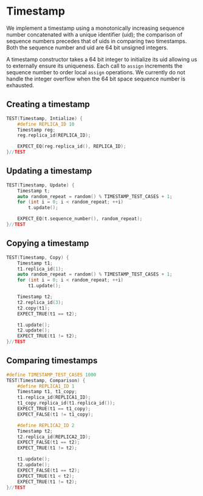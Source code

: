 # Timestamp
We implement a timestamp using a monotonically increasing sequence number concatenated with
a unique identifier (uid); the comparison of sequence numbers precedes that of uids in comparing
two timestamps. Both the sequence number and uid are 64 bit unsigned integers.

A timestamp constructor takes a 64 bit integer to initialize its uid allowing us to externally
ensure its uniqueness. Each call to `assign` increments the sequence number to order local `assign`
operations. We currently do not handle the integer overflow when the 64 bit space sequence number is exhausted.

## Creating a timestamp

```cpp
TEST(Timestamp, Intialize) {
    #define REPLICA_ID 10
    Timestamp reg;
    reg.replica_id(REPLICA_ID);

    EXPECT_EQ(reg.replica_id(), REPLICA_ID);
}//TEST
```

## Updating a timestamp

```cpp
TEST(Timestamp, Update) {
    Timestamp t;
    auto random_repeat = random() % TIMESTAMP_TEST_CASES + 1;
    for (int i = 0; i < random_repeat; ++i)
        t.update();

    EXPECT_EQ(t.sequence_number(), random_repeat);
}//TEST
```

## Copying a timestamp
```cpp
TEST(Timestamp, Copy) {
    Timestamp t1;
    t1.replica_id(1);
    auto random_repeat = random() % TIMESTAMP_TEST_CASES + 1;
    for (int i = 0; i < random_repeat; ++i)
        t1.update();

    Timestamp t2;
    t2.replica_id(3);
    t2.copy(t1);
    EXPECT_TRUE(t1 == t2);

    t1.update();
    t2.update();
    EXPECT_TRUE(t1 != t2);
}//TEST
```

## Comparing timestamps

```cpp
#define TIMESTAMP_TEST_CASES 1000
TEST(Timestamp, Comparison) {
    #define REPLICA1_ID 1
    Timestamp t1, t1_copy;
    t1.replica_id(REPLICA1_ID);
    t1_copy.replica_id(t1.replica_id());
    EXPECT_TRUE(t1 == t1_copy);
    EXPECT_FALSE(t1 != t1_copy);

    #define REPLICA2_ID 2
    Timestamp t2;
    t2.replica_id(REPLICA2_ID);
    EXPECT_FALSE(t1 == t2);
    EXPECT_TRUE(t1 != t2);

    t1.update();
    t2.update();
    EXPECT_FALSE(t1 == t2);
    EXPECT_TRUE(t1 < t2);
    EXPECT_TRUE(t1 != t2);
}//TEST
```
